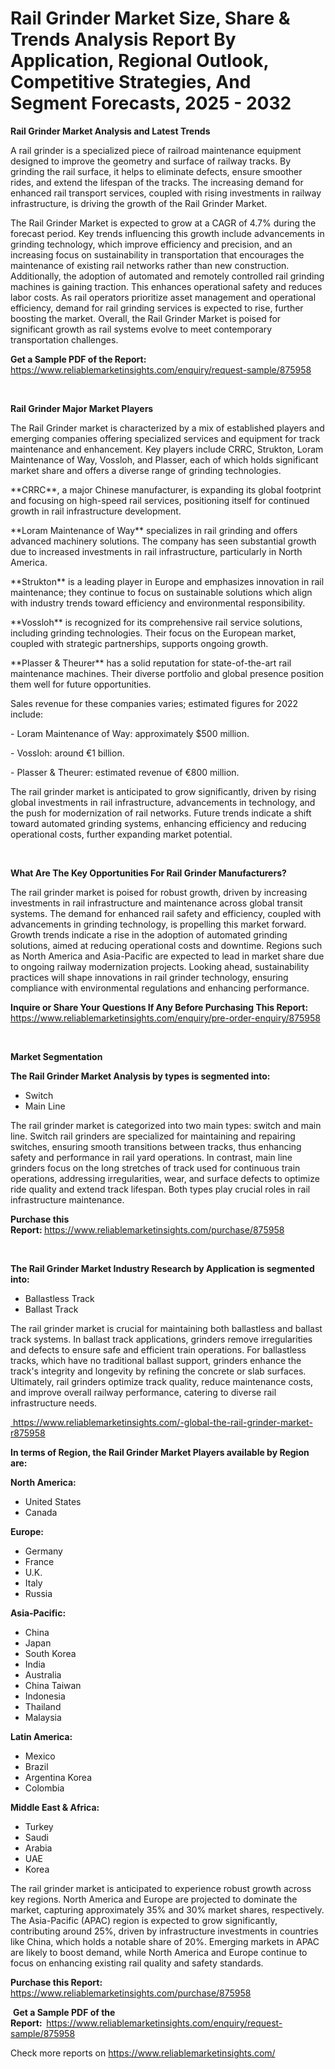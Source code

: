 <p><h1>Rail Grinder Market Size, Share & Trends Analysis Report By Application, Regional Outlook, Competitive Strategies, And Segment Forecasts, 2025 - 2032</h1></p><p><strong>Rail Grinder Market Analysis and Latest Trends</strong></p>
<p><p>A rail grinder is a specialized piece of railroad maintenance equipment designed to improve the geometry and surface of railway tracks. By grinding the rail surface, it helps to eliminate defects, ensure smoother rides, and extend the lifespan of the tracks. The increasing demand for enhanced rail transport services, coupled with rising investments in railway infrastructure, is driving the growth of the Rail Grinder Market.</p><p>The Rail Grinder Market is expected to grow at a CAGR of 4.7% during the forecast period. Key trends influencing this growth include advancements in grinding technology, which improve efficiency and precision, and an increasing focus on sustainability in transportation that encourages the maintenance of existing rail networks rather than new construction. Additionally, the adoption of automated and remotely controlled rail grinding machines is gaining traction. This enhances operational safety and reduces labor costs. As rail operators prioritize asset management and operational efficiency, demand for rail grinding services is expected to rise, further boosting the market. Overall, the Rail Grinder Market is poised for significant growth as rail systems evolve to meet contemporary transportation challenges.</p></p>
<p><strong>Get a Sample PDF of the Report:&nbsp;</strong> <a href="https://www.reliablemarketinsights.com/enquiry/request-sample/875958?utm_campaign=2210&utm_medium=2&utm_source=Github&utm_content=ia&utm_term=30032025&utm_id=rail-grinder">https://www.reliablemarketinsights.com/enquiry/request-sample/875958</a></p>
<p>&nbsp;</p>
<p><strong>Rail Grinder Major Market Players</strong></p>
<p><p>The Rail Grinder market is characterized by a mix of established players and emerging companies offering specialized services and equipment for track maintenance and enhancement. Key players include CRRC, Strukton, Loram Maintenance of Way, Vossloh, and Plasser, each of which holds significant market share and offers a diverse range of grinding technologies.</p><p>**CRRC**, a major Chinese manufacturer, is expanding its global footprint and focusing on high-speed rail services, positioning itself for continued growth in rail infrastructure development. </p><p>**Loram Maintenance of Way** specializes in rail grinding and offers advanced machinery solutions. The company has seen substantial growth due to increased investments in rail infrastructure, particularly in North America.</p><p>**Strukton** is a leading player in Europe and emphasizes innovation in rail maintenance; they continue to focus on sustainable solutions which align with industry trends toward efficiency and environmental responsibility.</p><p>**Vossloh** is recognized for its comprehensive rail service solutions, including grinding technologies. Their focus on the European market, coupled with strategic partnerships, supports ongoing growth.</p><p>**Plasser & Theurer** has a solid reputation for state-of-the-art rail maintenance machines. Their diverse portfolio and global presence position them well for future opportunities.</p><p>Sales revenue for these companies varies; estimated figures for 2022 include:</p><p>- Loram Maintenance of Way: approximately $500 million.</p><p>- Vossloh: around €1 billion.</p><p>- Plasser & Theurer: estimated revenue of €800 million.</p><p>The rail grinder market is anticipated to grow significantly, driven by rising global investments in rail infrastructure, advancements in technology, and the push for modernization of rail networks. Future trends indicate a shift toward automated grinding systems, enhancing efficiency and reducing operational costs, further expanding market potential.</p></p>
<p>&nbsp;</p>
<p><strong>What Are The Key Opportunities For Rail Grinder Manufacturers?</strong></p>
<p><p>The rail grinder market is poised for robust growth, driven by increasing investments in rail infrastructure and maintenance across global transit systems. The demand for enhanced rail safety and efficiency, coupled with advancements in grinding technology, is propelling this market forward. Growth trends indicate a rise in the adoption of automated grinding solutions, aimed at reducing operational costs and downtime. Regions such as North America and Asia-Pacific are expected to lead in market share due to ongoing railway modernization projects. Looking ahead, sustainability practices will shape innovations in rail grinder technology, ensuring compliance with environmental regulations and enhancing performance.</p></p>
<p><strong>Inquire or Share Your Questions If Any Before Purchasing This Report:</strong> <a href="https://www.reliablemarketinsights.com/enquiry/pre-order-enquiry/875958?utm_campaign=2210&utm_medium=2&utm_source=Github&utm_content=ia&utm_term=30032025&utm_id=rail-grinder">https://www.reliablemarketinsights.com/enquiry/pre-order-enquiry/875958</a></p>
<p>&nbsp;</p>
<p><strong>Market Segmentation</strong></p>
<p><strong>The Rail Grinder Market Analysis by types is segmented into:</strong></p>
<p><ul><li>Switch</li><li>Main Line</li></ul></p>
<p><p>The rail grinder market is categorized into two main types: switch and main line. Switch rail grinders are specialized for maintaining and repairing switches, ensuring smooth transitions between tracks, thus enhancing safety and performance in rail yard operations. In contrast, main line grinders focus on the long stretches of track used for continuous train operations, addressing irregularities, wear, and surface defects to optimize ride quality and extend track lifespan. Both types play crucial roles in rail infrastructure maintenance.</p></p>
<p><strong>Purchase this Report:&nbsp;</strong><a href="https://www.reliablemarketinsights.com/purchase/875958?utm_campaign=2210&utm_medium=2&utm_source=Github&utm_content=ia&utm_term=30032025&utm_id=rail-grinder">https://www.reliablemarketinsights.com/purchase/875958</a></p>
<p>&nbsp;</p>
<p><strong>The Rail Grinder Market Industry Research by Application is segmented into:</strong></p>
<p><ul><li>Ballastless Track</li><li>Ballast Track</li></ul></p>
<p><p>The rail grinder market is crucial for maintaining both ballastless and ballast track systems. In ballast track applications, grinders remove irregularities and defects to ensure safe and efficient train operations. For ballastless tracks, which have no traditional ballast support, grinders enhance the track's integrity and longevity by refining the concrete or slab surfaces. Ultimately, rail grinders optimize track quality, reduce maintenance costs, and improve overall railway performance, catering to diverse rail infrastructure needs.</p></p>
<p><a href="https://www.reliablemarketinsights.com/-global-the-rail-grinder-market-r875958?utm_campaign=2210&utm_medium=2&utm_source=Github&utm_content=ia&utm_term=30032025&utm_id=rail-grinder">&nbsp;https://www.reliablemarketinsights.com/-global-the-rail-grinder-market-r875958</a></p>
<p><strong>In terms of Region, the Rail Grinder Market Players available by Region are:</strong></p>
<p>
    <p> <strong> North America: </strong>
        <ul>
            <li>United States</li>
            <li>Canada</li>
        </ul>
        </p> 
    <p> <strong> Europe: </strong>
        <ul>
            <li>Germany</li>
            <li>France</li>
            <li>U.K.</li>
            <li>Italy</li>
            <li>Russia</li>
        </ul>
        </p> 
    <p> <strong> Asia-Pacific: </strong>
        <ul>
            <li>China</li>
            <li>Japan</li>
            <li>South Korea</li>
            <li>India</li>
            <li>Australia</li>
            <li>China Taiwan</li>
            <li>Indonesia</li>
            <li>Thailand</li>
            <li>Malaysia</li>
        </ul>
        </p> 
    <p> <strong> Latin America: </strong>
        <ul>
            <li>Mexico</li>
            <li>Brazil</li>
            <li>Argentina Korea</li>
            <li>Colombia</li>
        </ul>
        </p> 
    <p> <strong> Middle East & Africa: </strong>
        <ul>
            <li>Turkey</li>
            <li>Saudi</li>
            <li>Arabia</li>
            <li>UAE</li>
            <li>Korea</li>
        </ul>
    </p>
    </p>
<p><p>The rail grinder market is anticipated to experience robust growth across key regions. North America and Europe are projected to dominate the market, capturing approximately 35% and 30% market shares, respectively. The Asia-Pacific (APAC) region is expected to grow significantly, contributing around 25%, driven by infrastructure investments in countries like China, which holds a notable share of 20%. Emerging markets in APAC are likely to boost demand, while North America and Europe continue to focus on enhancing existing rail quality and safety standards.</p></p>
<p><strong>Purchase this Report: </strong><a href="https://www.reliablemarketinsights.com/purchase/875958?utm_campaign=2210&utm_medium=2&utm_source=Github&utm_content=ia&utm_term=30032025&utm_id=rail-grinder">https://www.reliablemarketinsights.com/purchase/875958</a></p>
<p>&nbsp;<strong>Get a Sample PDF of the Report:&nbsp;&nbsp;</strong><a href="https://www.reliablemarketinsights.com/enquiry/request-sample/875958?utm_campaign=2210&utm_medium=2&utm_source=Github&utm_content=ia&utm_term=30032025&utm_id=rail-grinder">https://www.reliablemarketinsights.com/enquiry/request-sample/875958</a></p>
<p><strong></strong></p>
<p>Check more reports on <a href="https://www.reliablemarketinsights.com/?utm_campaign=2210&utm_medium=2&utm_source=Github&utm_content=ia&utm_term=30032025&utm_id=rail-grinder">https://www.reliablemarketinsights.com/</a></p>